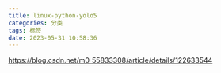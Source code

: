 ```yaml
---
title: linux-python-yolo5
categories: 分类
tags: 标签
date: 2023-05-31 10:58:36
---
```

https://blog.csdn.net/m0_55833308/article/details/122633544